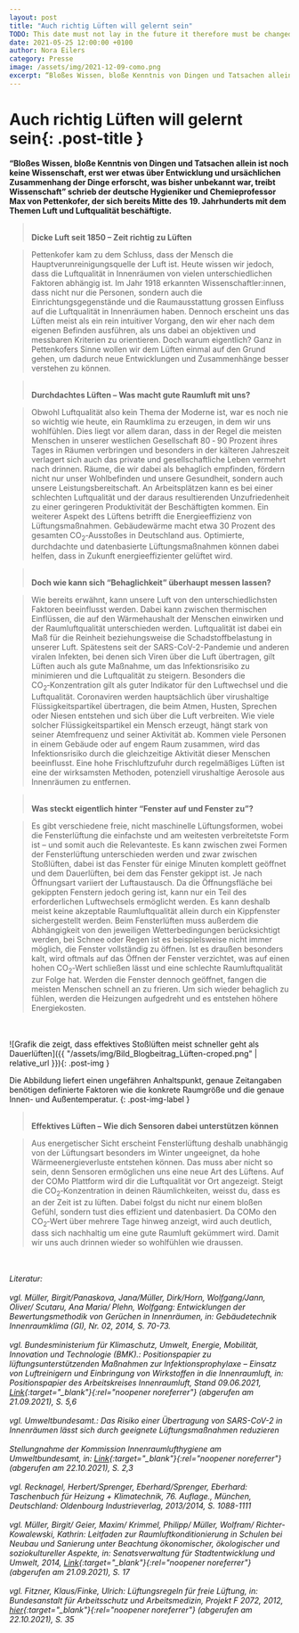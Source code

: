```yaml
---
layout: post
title: "Auch richtig Lüften will gelernt sein"
TODO: This date must not lay in the future it therefore must be changed on the day the post is published 2021 -> 2022
date: 2021-05-25 12:00:00 +0100
author: Nora Eilers
category: Presse
image: /assets/img/2021-12-09-como.png
excerpt: “Bloßes Wissen, bloße Kenntnis von Dingen und Tatsachen allein ist noch keine Wissenschaft, erst wer etwas über Entwicklung und ursächlichen Zusammenhang der Dinge erforscht, was bisher unbekannt war, treibt Wissenschaft” schrieb der deutsche Hygieniker und Chemieprofessor Max von Pettenkofer, der sich bereits Mitte des 19. Jahrhunderts mit dem Themen Luft und Luftqualität beschäftigte.
---
```


# **Auch richtig Lüften will gelernt sein**{: .post-title }

**“Bloßes Wissen, bloße Kenntnis von Dingen und Tatsachen allein ist noch keine Wissenschaft, erst wer etwas über Entwicklung und ursächlichen Zusammenhang der Dinge erforscht, was bisher unbekannt war, treibt Wissenschaft” schrieb der deutsche Hygieniker und Chemieprofessor Max von Pettenkofer, der sich bereits Mitte des 19. Jahrhunderts mit dem Themen Luft und Luftqualität beschäftigte.**

> <br/> **Dicke Luft seit 1850 – Zeit richtig zu Lüften**

> Pettenkofer kam zu dem Schluss, dass der Mensch die Hauptverunreinigungsquelle der Luft ist. Heute wissen wir jedoch, dass die Luftqualität in Innenräumen von vielen unterschiedlichen Faktoren abhängig ist. Im Jahr 1918 erkannten Wissenschaftler:innen, dass nicht nur die Personen, sondern auch die Einrichtungsgegenstände und die Raumausstattung grossen Einfluss auf die Luftqualität in Innenräumen haben. Dennoch erscheint uns das Lüften meist als ein rein intuitiver Vorgang, den wir eher nach dem eigenen Befinden ausführen, als uns dabei an objektiven und messbaren Kriterien zu orientieren. Doch warum eigentlich? Ganz in Pettenkofers Sinne wollen wir dem Lüften einmal auf den Grund gehen, um dadurch neue Entwicklungen und Zusammenhänge besser verstehen zu können.

> <br/> **Durchdachtes Lüften – Was macht gute Raumluft mit uns?**

> Obwohl Luftqualität also kein Thema der Moderne ist, war es noch nie so wichtig wie heute, ein Raumklima zu erzeugen, in dem wir uns wohlfühlen. Dies liegt vor allem daran, dass in der Regel die meisten Menschen in unserer westlichen Gesellschaft 80&nbsp;&#8209;&nbsp;90&nbsp;Prozent ihres Tages in Räumen verbringen und besonders in der kälteren Jahreszeit verlagert sich auch das private und gesellschaftliche Leben vermehrt nach drinnen.
> Räume, die wir dabei als behaglich empfinden, fördern nicht nur unser Wohlbefinden und unsere Gesundheit, sondern auch unsere Leistungsbereitschaft. An Arbeitsplätzen kann es bei einer schlechten Luftqualität und der daraus resultierenden Unzufriedenheit zu einer geringeren Produktivität der Beschäftigten kommen. Ein weiterer Aspekt des Lüftens betrifft die Energieeffizienz von Lüftungsmaßnahmen. Gebäudewärme macht etwa 30&nbsp;Prozent des gesamten CO<sub>2</sub>&#8209;Ausstoßes in Deutschland aus. Optimierte, durchdachte und datenbasierte Lüftungsmaßnahmen können dabei helfen, dass in Zukunft energieeffizienter gelüftet wird.

> <br/> **Doch wie kann sich “Behaglichkeit” überhaupt messen lassen?**

> Wie bereits erwähnt, kann unsere Luft von den unterschiedlichsten Faktoren beeinflusst werden. Dabei kann zwischen thermischen Einflüssen, die auf den Wärmehaushalt der Menschen einwirken und der Raumluftqualität unterschieden werden. Luftqualität ist dabei ein Maß für die Reinheit beziehungsweise die Schadstoffbelastung in unserer Luft. Spätestens seit der SARS-CoV-2-Pandemie und anderen viralen Infekten, bei denen sich Viren über die Luft übertragen, gilt Lüften auch als gute Maßnahme, um das Infektionsrisiko zu minimieren und die Luftqualität zu steigern. Besonders die CO<sub>2</sub>&#8209;Konzentration gilt als guter Indikator für den Luftwechsel und die Luftqualität. Coronaviren werden hauptsächlich über virushaltige
> Flüssigkeitspartikel übertragen, die beim Atmen, Husten, Sprechen oder Niesen entstehen und sich über die Luft verbreiten. Wie viele solcher Flüssigkeitspartikel ein Mensch erzeugt, hängt stark von seiner Atemfrequenz und seiner Aktivität ab. Kommen viele Personen in einem Gebäude oder auf engem Raum zusammen, wird das Infektionsrisiko durch die gleichzeitige Aktivität dieser Menschen beeinflusst. Eine hohe Frischluftzufuhr durch regelmäßiges Lüften ist eine der wirksamsten Methoden, potenziell virushaltige Aerosole aus Innenräumen zu entfernen.

> <br/> **Was steckt eigentlich hinter “Fenster auf und Fenster zu”?**

> Es gibt verschiedene freie, nicht maschinelle Lüftungsformen, wobei die Fensterlüftung die einfachste und am weitesten verbreitetste Form ist – und somit auch die Relevanteste. Es kann zwischen zwei Formen der Fensterlüftung unterschieden werden und zwar zwischen Stoßlüften, dabei ist das Fenster für einige Minuten komplett geöffnet und dem Dauerlüften, bei dem das Fenster gekippt ist. Je nach Öffnungsart variiert der Luftaustausch. Da die Öffnungsfläche bei gekippten Fenstern jedoch gering ist, kann nur ein Teil des erforderlichen Luftwechsels ermöglicht werden. Es kann deshalb meist keine akzeptable Raumluftqualität allein durch ein Kippfenster sichergestellt werden. Beim Fensterlüften muss außerdem die Abhängigkeit von den jeweiligen Wetterbedingungen berücksichtigt werden, bei Schnee oder Regen ist es beispielsweise nicht immer möglich, die Fenster vollständig zu öffnen. Ist es draußen besonders kalt, wird oftmals auf das Öffnen der Fenster verzichtet, was auf einen hohen CO<sub>2</sub>&#8209;Wert schließen lässt und eine schlechte Raumluftqualität zur Folge hat. Werden die Fenster dennoch geöffnet, fangen die meisten Menschen schnell an zu frieren. Um sich wieder behaglich zu fühlen, werden die Heizungen aufgedreht und es entstehen höhere Energiekosten.

<br/><br/>
![Grafik die zeigt, dass effektives Stoßlüften meist schneller geht als Dauerlüften]({{ "/assets/img/Bild_Blogbeitrag_Lüften-croped.png" | relative_url }}){: .post-img }

Die Abbildung liefert einen ungefähren Anhaltspunkt, genaue Zeitangaben benötigen definierte Faktoren wie die konkrete Raumgröße und die genaue Innen- und Außentemperatur.
{: .post-img-label }
<br/>

> <br/> **Effektives Lüften – Wie dich Sensoren dabei unterstützen können**

> Aus energetischer Sicht erscheint Fensterlüftung deshalb unabhängig von der Lüftungsart besonders im Winter ungeeignet, da hohe Wärmeenergieverluste entstehen können. Das muss aber nicht so sein, denn Sensoren ermöglichen uns eine neue Art des Lüftens. Auf der COMo Plattform wird dir die Luftqualität vor Ort angezeigt. Steigt die CO<sub>2</sub>&#8209;Konzentration in deinen Räumlichkeiten, weisst du, dass es an der Zeit ist zu lüften. Dabei folgst du nicht nur einem bloßen Gefühl, sondern tust dies effizient und datenbasiert. Da COMo den CO<sub>2</sub>&#8209;Wert über mehrere Tage hinweg anzeigt, wird auch deutlich, dass sich nachhaltig um eine gute Raumluft gekümmert wird.
> Damit wir uns auch drinnen wieder so wohlfühlen wie draussen.

<br/><br/>
<i>Literatur:
<br/><br/>
vgl. Müller, Birgit/Panaskova, Jana/Müller, Dirk/Horn, Wolfgang/Jann, Oliver/ Scutaru, Ana Maria/ Plehn, Wolfgang: Entwicklungen der Bewertungsmethodik von Gerüchen in Innenräumen, in: Gebäudetechnik Innenraumklima (GI), Nr. 02, 2014, S. 70-73.
<br/><br/>
vgl. Bundesministerium für Klimaschutz, Umwelt, Energie, Mobilität, Innovation und Technologie (BMK).: Positionspapier zu lüftungsunterstützenden Maßnahmen zur Infektionsprophylaxe – Einsatz von Luftreinigern und Einbringung von Wirkstoffen in die Innenraumluft, in: Positionspapier des Arbeitskreises Innenraumluft, Stand 09.06.2021, [Link](https://www.bmk.gv.at/themen/klima_umwelt/luft/innenraum/arbeitskreis.html#positionspapiere){:target="\_blank"}{:rel="noopener noreferrer"} (abgerufen am 21.09.2021), S. 5,6
<br/><br/>
vgl. Umweltbundesamt.: Das Risiko einer Übertragung von SARS-CoV-2 in Innenräumen lässt sich durch geeignete Lüftungsmaßnahmen reduzieren
<br/><br/>
Stellungnahme der Kommission Innenraumlufthygiene am Umweltbundesamt, in: [Link](https://clair-berlin.de/downloads/irk-lueften-sars-cov-2.pdf){:target="\_blank"}{:rel="noopener noreferrer"} (abgerufen am 22.10.2021), S. 2,3
<br/><br/>
vgl. Recknagel, Herbert/Sprenger, Eberhard/Sprenger, Eberhard: Taschenbuch für Heizung + Klimatechnik, 76. Auflage., München, Deutschland: Oldenbourg Industrieverlag, 2013/2014, S. 1088-1111
<br/><br/>
vgl. Müller, Birgit/ Geier, Maxim/ Krimmel, Philipp/ Müller, Wolfram/ Richter-Kowalewski, Kathrin: Leitfaden zur
Raumluftkonditionierung in Schulen bei Neubau und Sanierung unter Beachtung ökonomischer, ökologischer und soziokultureller Aspekte, in: Senatsverwaltung für Stadtentwicklung und Umwelt, 2014, [Link](https://www.stadtentwicklung.berlin.de/bauen/nachhaltiges_bauen/de/technische-gebaeudeausruestung/lueftung_schulen/index.shtml){:target="\_blank"}{:rel="noopener noreferrer"} (abgerufen am 21.09.2021), S. 17
<br/><br/>
vgl. Fitzner, Klaus/Finke, Ulrich: Lüftungsregeln für freie Lüftung, in: Bundesanstalt für Arbeitsschutz und Arbeitsmedizin, Projekt F 2072, 2012, [hier](https://www.baua.de/DE/Angebote/Publikationen/Berichte/F2072.pdf?__blob=publicationFile&){:target="\_blank"}{:rel="noopener noreferrer"} (abgerufen am 22.10.2021), S. 35
</i>
